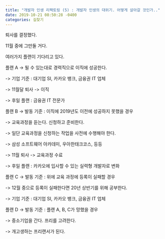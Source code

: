 ```yaml
---
title: "개발자 인생 리팩토링 (5) : 개발자 인생의 대위기. 어떻게 살아갈 것인가.."
date: 2019-10-21 08:50:28 -0400
categories: 길찾기
---
```


퇴사를 결정했다.

11월 중에 그만둘 거다.

여러가지 플랜이 기다리고 있다.

플랜 A
-> 될 수 있는대로 경력직으로 이직에 성공한다.

-> 기업 기준 : 대기업 SI, 카카오 뱅크, 금융권 IT 업체

-> 11월달 퇴사 -> 이직

-> 후일 플랜 : 금융권 IT 전문가

플랜 B
-> 발동 기준 : 이직에 2019년도 이전에 성공하지 못했을 경우

-> 교육과정을 듣는다. 신청하고 준비한다.

-> 일단 교육과정을 신청하는 작업을 사전에 수행해야 한다.

-> 삼성 소프트웨어 아카데미, 우아한태크코스, 등등 

-> 11월 퇴사 -> 교육과정 수료

-> 후일 플랜 : 카카오에 입사할 수 있는 실력형 개발자로 변화

플랜 C
-> 발동 기준 : 위에 교육 과정에 등록이 실패할 경우

-> 12월 중으로 등록이 실패한다면 20년 상반기를 위해 공부한다.

-> 기업 기준 : 대기업 SI, 카카오 뱅크, 금융권 IT 업체

플랜 D
-> 발동 기준 : 플랜 A, B, C가 망했을 경우

-> 중소기업을 간다. 프리를 고려한다.

-> 개고생하는 프리랜서가 된다.
